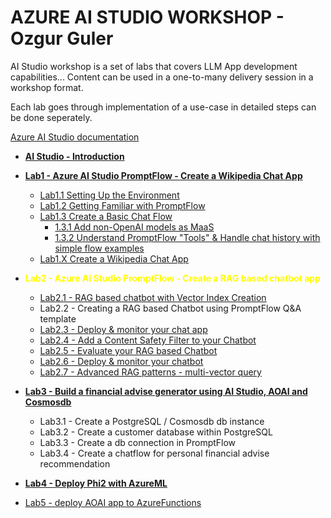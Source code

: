 # AZURE AI STUDIO WORKSHOP - Ozgur Guler

AI Studio workshop is a set of labs that covers LLM App development capabilities...
Content can be used in a one-to-many delivery session in a workshop format.

Each lab goes through implementation of a use-case in detailed steps can be done seperately.

[Azure AI Studio documentation](https://learn.microsoft.com/en-us/azure/ai-studio/what-is-ai-studio?tabs=home)

- [**AI Studio - Introduction**](./Labs/Lab0%20-%20Introduction%20to%20PromptFlow%20&%20AIStudio/AI%20Studio-GettingStarted.md)

- [**Lab1 - Azure AI Studio PromptFlow -  Create a Wikipedia Chat App**](./Labs/Lab1%20-%20WikiPediaChatApp/wikipedia-chat-app.md) 
    - [Lab1.1 Setting Up the Environment](./Labs/Lab1%20-%20WikiPediaChatApp/1.1SettingUptheEnv.md)
    - [Lab1.2 Getting Familiar with PromptFlow](/Labs/Lab1%20-%20WikiPediaChatApp/1.2GettingFamiliarWithPromptFlow.md)
    - [Lab1.3 Create a Basic Chat Flow](/Labs/Lab1%20-%20WikiPediaChatApp/1.3CrateaBasicChatFlow.md)
        - [1.3.1 Add non-OpenAI models as MaaS](./Labs/Lab1%20-%20WikiPediaChatApp/1.3.1AddOpenWeightModelsasMaaS.md) 
        - [1.3.2 Understand PromptFlow "Tools" & Handle chat history with simple flow examples](./Labs/Lab1%20-%20WikiPediaChatApp/1.3.2BasicFlow.md)
    - [Lab1.X Create a Wikipedia Chat App](/Labs/Lab1%20-%20WikiPediaChatApp/1.2Wikipedia-chat-app.md)

- <span style="color:yellow"> **Lab2 - Azure AI Studio PromptFlow -  Create a RAG based chatbot app</span>** 

    - [Lab2.1 - RAG based chatbot with  Vector Index Creation](https://vscode.dev/github/ozgurgulerx/aistudio-workshop-ozguler/blob/main/Labs/Lab1%20-%20Introduction%20to%20PromptFlow%20%26%20AIStudio/AI%20Studio%20-%20GettingStarted.md)   
    - Lab2.2 - Creating a RAG based Chatbot using PromptFlow Q&A template
    - [Lab2.3 - Deploy & monitor your chat app](./Labs/Lab2%20-%20Build%20&%20Deploy%20RAG%20based%20Chatbots%20with%20PromptFlow%20&%20AzureAIStudio/2.3%20PromptFlow-deploy.md)
    - [Lab2.4 - Add a Content Safety Filter to your Chatbot](./Labs/Lab2%20-%20vanilla%20RAG%20automation/)
    - [Lab2.5 - Evaluate your RAG based Chatbot ](./Labs/Lab2%20-%20vanilla%20RAG%20automation/)
    - [Lab2.6 - Deploy & monitor your chatbot](./Labs/Lab2%20-%20vanilla%20RAG%20automation/Tutorial.md)
    - [Lab2.7 - Advanced RAG patterns - multi-vector query](./Labs/Lab2%20-%20vanilla%20RAG%20automation/)
- [**Lab3 - Build a financial advise generator using AI Studio, AOAI and Cosmosdb**](./Lab4)
    - Lab3.1 - Create a PostgreSQL / Cosmosdb db instance 
    - Lab3.2 - Create a customer database within PostgreSQL 
    - Lab3.3 - Create a db connection in PromptFlow 
    - Lab3.4 - Create a chatflow for personal financial advise recommendation

- [**Lab4 - Deploy Phi2 with AzureML**](./)

- [Lab5 - deploy AOAI app to AzureFunctions](./)


    
